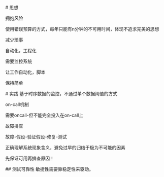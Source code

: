 \# 思想

拥抱风险

使用错误预算的方式，每年只能有n分钟的不可用时间，体现不追求完美的思想

减少琐事

自动化，工程化

需要监控系统

让工作自动化，脚本

保持简单

\# 实践
基于时序数据的监控，不通过单个数据阈值的方式

on-call机制

需要oncall-但不能完全投入在on-call上

故障排查

故障-假设-验证假设-修复-测试

正确理解系统现象含义，避免过早的归结于极为不可能的因素

先保证可用再排查原因！

\## 测试可靠性
敏捷性需要靠稳定性来驱动。
